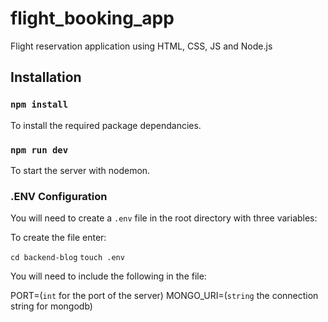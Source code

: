 # flight_booking_app
Flight reservation application using HTML, CSS, JS and Node.js

## Installation
### `npm install`

To install the required package dependancies.

### `npm run dev`

To start the server with nodemon.

### .ENV Configuration
You will need to create a `.env` file in the root directory with three variables:

To create the file enter: 

`cd backend-blog`
`touch .env`

You will need to include the following in the file:

PORT=(`int` for the port of the server)
MONGO_URI=(`string` the connection string for mongodb)
